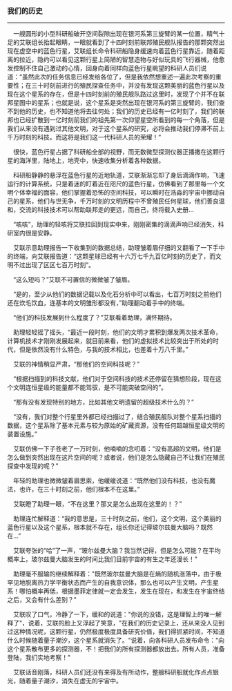 ### 我们的历史 

---

&emsp;一艘圆形的小型科研船破开空间裂隙出现在银河系第三旋臂的某一位置，精气十足的艾联组长抬起眼睛，一眼就看到了十四时刻前联邦殖民舰队报告的那颗突然出现在虚空中的蓝色行星，艾联组长命令科研船隐身缓速向着蓝色行星靠近，随着距离的拉近，隐约可以看见这颗行星上简陋的智慧造物与好似玩具的飞行器械，他愈发控制不住自己激动的心情，回身向着同样向蓝色行星眺望的科研人员们说道：“虽然此次的任务信息已经发给各位了，但是我依然想重述一遍此次考察的重要性；在三十时刻前进行的殖民探查任务中，并没有发现这颗美丽的蓝色行星以及现在这个星系的存在，但是十四时刻前的殖民舰队路过这里时，发现了个并不在联邦星图中的星系；也就是说，这个星系是突然出现在银河系的第三旋臂的，我们查不到他的历史，也不知道他将去往何处；我们的历史已经有一亿时刻了，我们的联邦也已经扩散到一亿时刻前我们的祖先第一次仰望星空所看到的每一个角落，但是我们从来没有遇到过其他文明，对于这个星系的研究，必将会推动我们停滞不前上千万时刻的科技。而这将是我们这一代科研人员的荣耀！”

&emsp;很快，蓝色行星占据了科研船全部的视野，而无数微型探测仪器正播撒在这颗行星的海洋里，陆地上，地壳中，快速收集分析着各种数据。

&emsp;科研船静静的悬浮在蓝色行星的近地轨道，艾联渐渐忘却了身后滴滴作响，飞速运行的计算系统，只是着迷的盯着近在咫尺的蓝色行星，仿佛看到了那里每一个文明个体幸福的面容，他们掌握着恐怖的空间科技，可以瞬时在浩淼的宇宙中挪动自己的星系，他们与世无争，千万时刻的文明历程中不曾殖民任何星球，他们善良温和，交流的科技技术可以帮助联邦走的更远，而自己，终将载入史册...

&emsp;“咳咳”，助理的轻咳将艾联拉回到现实中来，刚刚密集的滴滴声响已经消失，科研室内很是安静。

&emsp;艾联示意助理报告一下收集到的数据总结，助理皱着眉仔细的又翻看了一下手中的终端，向艾联报告道：“这颗星球已经有十六万七千九百亿时刻的历史了，而文明不过出现了区区七百万时刻”。

&emsp;“这么短吗？”艾联不可置信的微微皱了皱眉。

&emsp;“是的，至少从他们的数据记载以及化石分析中可以看出，七百万时刻之前他们还在炊毛饮血，连基本的文明雏形都没有，”助理翻动着手中的终端。

&emsp;“他们的科技发展到什么程度了？”艾联看着助理，满怀期待。

&emsp;助理轻轻摇了摇头，“最近一段时刻，他们的文明才累积到爆发两次技术革命，计算机技术才刚刚发展起来，就目前来看，他们的虚拟技术比较突出于所处的时代，但是依然没有什么特色，与我的技术相比，也差着十万八千里。”

&emsp;艾联的神情稍显严肃，“那他们的空间科技呢？”

&emsp;“根据扫描到的科技文献，他们对于空间科技的技术还停留在猜想阶段，现在这个文明连恒星级的能量都不能驾驭，是不可能突破空间的”。

&emsp;“那有没有发现特别的地方，比如其他文明遗留的超级技术什么的？”

&emsp;“没有，我们对整个行星里外都已经扫描过了，结合殖民舰队对整个星系扫描的数据，这个星系除了基本元素与较为原始的矿藏资源，没有任何超越恒星级文明的装置设施。”

&emsp;艾联仿佛一下子苍老了一万时刻，他喃喃的念叨着：“没有高超的文明，他们是怎么做到突然出现在这片空间的呢？或者说，他们是怎么隐藏自己不让我们在殖民探查中发现的呢？”

&emsp;年轻的助理也微微皱着眉思索，他缓缓说道：“既然他们没有科技，也没有魔法，也许，在三十时刻之前，他们根本不在这里。”

&emsp;艾联瞪了助理一眼，“不在这里？那又是怎么出现在这里的！？”

&emsp;助理连忙解释道：“我的意思是，三十时刻之前，他们，这个文明，这个美丽的蓝色行星以及这个星系，根本就不存在，组长你还记得玻尔兹曼大脑吗？既然在...”

&emsp;艾联夸张的“哈”了一声，“玻尔兹曼大脑？我当然记得，但是怎么可能？在平均概率上，玻尔兹曼大脑发生的时间比我们目前宇宙的有生之年还漫长！”

&emsp;助理毫不服输的继续解释着："既然玻尔兹曼大脑是在熵的随机涨落中，由于极罕见地脱离热力学平衡状态而产生的自我意识体，那么也可以产生文明，产生星系！哪怕概率再低，根据墨菲定律就一定会发生，发生在现在，和发生在宇宙终结之后，又会有什么差别？"

&emsp;艾联叹了口气，冷静了一下，缓和的说道："你说的没错，这是理智上的唯一解释了"，说着，艾联的脸上又浮起了笑意，"在我们的历史记录上，还从来没人见到过这种情况呢，这颗行星，仍然极度极度具备研究价值，我们得抓紧时间，不知道什么时候随着量子潮汐，这个星系就消失了。"说着，向各科研人员发布命令："向这个星系散布更多的探测器，不！把我们的所有探测器都放出去。所有人员，准备登陆，我们实地考察！"

&emsp;艾联话音刚落，科研人员们还没有来得及有所动作，整艘科研船就化作点点银光，随着量子潮汐，消失在虚无的宇宙中。